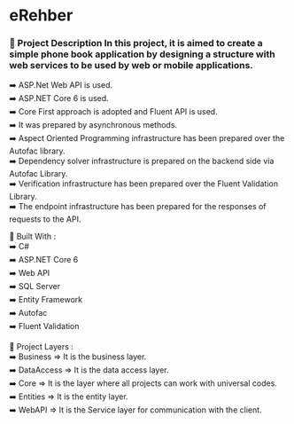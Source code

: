 # eRehber

<h3> 
 🌟 Project Description
In this project, it is aimed to create a simple phone book application by designing a structure with web services to be used by web or mobile applications. <br>
</h3> 
 
➡️ ASP.Net Web API is used. <br>
➡️ ASP.NET Core 6 is used. <br>
➡️ Core First approach is adopted and Fluent API is used. <br>
➡️ It was prepared by asynchronous methods. <br>
➡️ Aspect Oriented Programming infrastructure has been prepared over the Autofac library. <br>
➡️ Dependency solver infrastructure is prepared on the backend side via Autofac Library. <br>
➡️ Verification infrastructure has been prepared over the Fluent Validation Library. <br>
➡️ The endpoint infrastructure has been prepared for the responses of requests to the API. <br>


🌟 Built With : <br>
➡️ C# <br>
➡️ ASP.NET Core 6 <br>
➡️ Web API <br>
➡️ SQL Server <br>
➡️ Entity Framework <br>
➡️ Autofac <br>
➡️ Fluent Validation <br>

🌟 Project Layers : <br>
➡️ Business => It is the business layer. <br>
➡️ DataAccess => It is the data access layer. <br>
➡️ Core => It is the layer where all projects can work with universal codes. <br>
➡️ Entities => It is the entity layer. <br>
➡️ WebAPI => It is the Service layer for communication with the client. <br>
